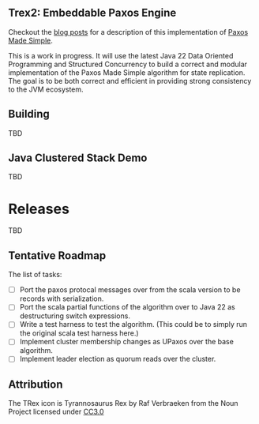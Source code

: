 
## Trex2: Embeddable Paxos Engine 

Checkout the [blog posts](https://simbo1905.wordpress.com/2016/01/09/trex-a-paxos-replication-engine/) for a description of this implementation of [Paxos Made Simple](https://courses.cs.washington.edu/courses/cse550/17au/papers/CSE550.paxos-simple.pdf).

This is a work in progress. It will use the latest Java 22 Data Oriented Programming and Structured Concurrency to build 
a correct and modular implementation of the Paxos Made Simple algorithm for state replication. The goal is to be both correct 
and efficient in providing strong consistency to the JVM ecosystem.


## Building

TBD

## Java Clustered Stack Demo

TBD

# Releases

TBD

## Tentative Roadmap

The list of tasks: 

 - [ ] Port the paxos protocal messages over from the scala version to be records with serialization. 
 - [ ] Port the scala partial functions of the algorithm over to Java 22 as destructuring switch expressions.
 - [ ] Write a test harness to test the algorithm. (This could be to simply run the original scala test harness here.)
 - [ ] Implement cluster membership changes as UPaxos over the base algorithm. 
 - [ ] Implement leader election as quorum reads over the cluster. 

## Attribution

The TRex icon is Tyrannosaurus Rex by Raf Verbraeken from the Noun Project licensed under [CC3.0](http://creativecommons.org/licenses/by/3.0/us/)
